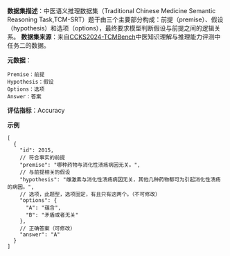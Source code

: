 **数据集描述**：中医语义推理数据集（Traditional Chinese Medicine Semantic Reasoning Task,TCM-SRT）题干由三个主要部分构成：前提（premise）、假设（hypothesis）和选项（options），最终要求模型判断假设与前提之间的逻辑关系。
**数据集来源**：来自[CCKS2024-TCMBench](https://tianchi.aliyun.com/competition/entrance/532204label)中医知识理解与推理能力评测中任务二的数据。

**元数据**：

```
Premise：前提
Hypothesis：假设
Options：选项
Answer：答案
```

**评估指标**：Accuracy

**示例**

```
[
  {
    "id": 2015,
    // 符合事实的前提
    "premise": "哪种药物与消化性溃疡病因无关。",
    // 与前提相关的假设
    "hypothesis": "雌激素与消化性溃疡病因无关，其他几种药物都可为引起消化性溃疡的病因。",
    // 选项，此题型，选项固定，有且只有这两个。（不可修改）
    "options": {
      "A": "蕴含",
      "B": "矛盾或者无关"
    },
    // 正确答案（可修改）
    "answer": "A"
  }
]
```

